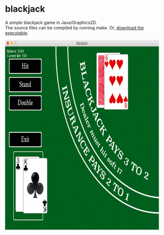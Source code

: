 # blackjack
A simple blackjack game in Java/Graphics2D.<br>
The source files can be compiled by running make. Or, <a href="https://mega.nz/#!NRskmZpL!EWvPFLckRaWAc6DpleuIzHXnHea09w2mPbWT4Gl0l6A">download the executable</a>.

<img src="screenshot.jpg" width="800" height="622" />
